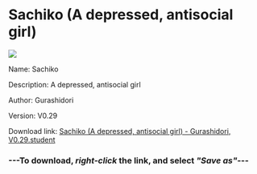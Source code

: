 # Sachiko (A depressed, antisocial girl)

<img src = "https://raw.githubusercontent.com/Arbiter1223/Daigaku-Gurashi-Custom-Students/master/Students/Files/Sachiko%20(A%20depressed%2C%20antisocial%20girl).png">

Name: Sachiko

Description: A depressed, antisocial girl

Author: Gurashidori

Version: V0.29

Download link: <a href="https://raw.githubusercontent.com/Arbiter1223/Daigaku-Gurashi-Custom-Students/master/Students/Files/Sachiko%20(A%20depressed%2C%20antisocial%20girl)%20-%20Gurashidori%2C%20V0.29.student">Sachiko (A depressed, antisocial girl) - Gurashidori, V0.29.student</a>

### ---**To download, _right-click_ the link, and select _"Save as"_**---
